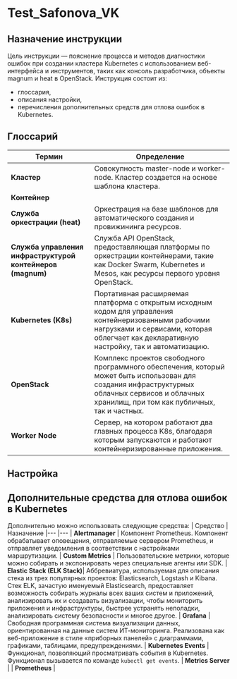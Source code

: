 # Test_Safonova_VK
## Назначение инструкции
Цель инструкции — пояснение процесса и методов диагностики ошибок при создании кластера Kubernetes с использованием веб-интерфейса и инструментов, таких как консоль разработчика, объекты magnum и heat в OpenStack. Инструкция состоит из:
* глоссария,
* описания настройки,
* перечисления дополнительных средств для отлова ошибок в Kubernetes.

## Глоссарий
|  Термин 	| Определение 	| 
|---	|---
| **Кластер** | Совокупность master-node и worker-node. Кластер создается на основе шаблона кластера. |
| **Контейнер** |
| **Служба оркестрации (heat)** | Оркестрация на базе шаблонов для автоматического создания и провижининга ресурсов. |
| **Служба управления инфраструктурой контейнеров (magnum)** | Служба API OpenStack, предоставляющая платформы по оркестрации контейнерами, такие как Docker Swarm, Kubernetes и Mesos, как ресурсы первого уровня OpenStack. |  
| **Kubernetes (K8s)** |  Портативная расширяемая платформа с открытым исходным кодом для управления контейнеризованными рабочими нагрузками и сервисами, которая облегчает как декларативную настройку, так и автоматизацию. |
| **OpenStack** | Комплекс проектов свободного программного обеспечения, который может быть использован для создания инфраструктурных облачных сервисов и облачных хранилищ, при том как публичных, так и частных. |
| **Worker Node** | Сервер, на котором работают два главных процесса K8s, благодаря которым запускаются и работают контейнеризированные приложения. |
## Настройка






## Дополнительные средства для отлова ошибок в Kubernetes
Дополнительно можно использовать следующие средства:
| Средство | Назначение
|---	|--- 
| **Alertmanager** |  Компонент Prometheus. Компонент обрабатывает оповещения, отправляемые сервером Prometheus, и отправляет уведомления в соответствии с настройками маршрутизации.
| **Custom Metrics** |  Пользовательские метрики, которые можно собирать и экспонировать через специальные агенты или SDK.
| **Elastic Stack (ELK Stack)**|  Аббревиатура, используемая для описания стека из трех популярных проектов: Elasticsearch, Logstash и Kibana. Стек ELK, зачастую именуемый Elasticsearch, предоставляет возможность собирать журналы всех ваших систем и приложений, анализировать их и создавать визуализации, чтобы мониторить приложения и инфраструктуры, быстрее устранять неполадки, анализировать систему безопасности и многое другое.
| **Grafana** |  Свободная программная система визуализации данных, ориентированная на данные систем ИТ-мониторинга. Реализована как веб-приложение в стиле «приборных панелей» с диаграммами, графиками, таблицами, предупреждениями.
| **Kubernetes Events** |   Функционал, позволяющий просматривать события в Kubernetes. Функционал вызывается по команде `kubectl get events`.
| **Metrics Server**    |
| **Prometheus**        |   
